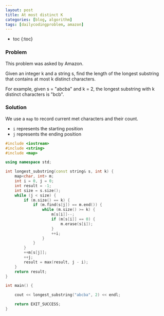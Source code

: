 ```yaml
---
layout: post
title: At most distinct K
categories: [blog, algorithm]
tags: [dailycodingproblem, amazon]
---
```


+ toc
{:toc}

### Problem

This problem was asked by Amazon.

Given an integer k and a string s, find the length of the longest substring that contains at
most k distinct characters.

For example, given s = "abcba" and k = 2, the longest substring with k distinct characters is
"bcb".

### Solution

We use a `map` to record current met characters and their count.

+ `i` represents the starting position
+ `j` represents the ending position

```cpp
#include <iostream>
#include <string>
#include <map>

using namespace std;

int longest_substring(const string& s, int k) {
    map<char, int> m;
    int i = 0, j = 0;
    int result = -1;
    int size = s.size();
    while (j < size) {
        if (m.size() == k) {
            if (m.find(s[j]) == m.end()) {
                while (m.size() >= k) {
                    m[s[i]]--;
                    if (m[s[i]] == 0) {
                        m.erase(s[i]);
                    }
                    ++i;
                }
            }
        }
        ++m[s[j]];
        ++j;
        result = max(result, j - i);
    }
    return result;
}

int main() {

    cout << longest_substring("abcba", 2) << endl;

    return EXIT_SUCCESS;
}
```
